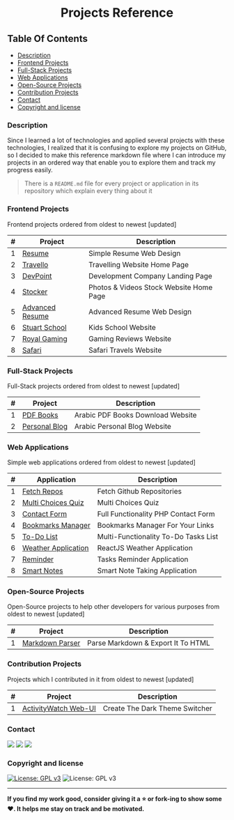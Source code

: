 <h1 align="center">Projects Reference</h1>

## Table Of Contents

- [Description](#description)
- [Frontend Projects](#frontend-projects)
- [Full-Stack Projects](#full-stack-projects)
- [Web Applications](#web-applications)
- [Open-Source Projects](#open-source-projects)
- [Contribution Projects](#contribution-projects)
- [Contact](#contact)
- [Copyright and license](#copyright-and-license)

### Description

Since I learned a lot of technologies and applied several projects with these technologies, I realized that it is
confusing to explore my projects on GitHub, so I decided to make this reference markdown file where I can introduce my
projects in an ordered way that enable you to explore them and track my progress easily.

> There is a `README.md` file for every project or application in its repository which explain every thing about it

### Frontend Projects

Frontend projects ordered from oldest to newest [updated]

| # | Project | Description |
| --- | --- | --- |
| 1 | [Resume](https://github.com/salahineo/Resume) | Simple Resume Web Design |
| 2 | [Travello](https://github.com/salahineo/Travello) | Travelling Website Home Page |
| 3 | [DevPoint](https://github.com/salahineo/DevPoint) | Development Company Landing Page |
| 4 | [Stocker](https://github.com/salahineo/Stocker) | Photos & Videos Stock Website Home Page |
| 5 | [Advanced Resume](https://github.com/salahineo/Advanced-Resume) | Advanced Resume Web Design |
| 6 | [Stuart School](https://github.com/salahineo/Stuart-School) | Kids School Website |
| 7 | [Royal Gaming](https://github.com/salahineo/Royal-Gaming) | Gaming Reviews Website |
| 8 | [Safari](https://github.com/salahineo/safari) | Safari Travels Website |

### Full-Stack Projects

Full-Stack projects ordered from oldest to newest [updated]

| # | Project | Description |
| --- | --- | --- |
| 1 | [PDF Books](https://github.com/salahineo/pdf-books) | Arabic PDF Books Download Website |
| 2 | [Personal Blog](https://github.com/salahineo/personal-blog) | Arabic Personal Blog Website |

### Web Applications

Simple web applications ordered from oldest to newest [updated]

| # | Application | Description |
| --- | --- | --- |
| 1 | [Fetch Repos](https://github.com/salahineo/Fetch-Repos) | Fetch Github Repositories |
| 2 | [Multi Choices Quiz](https://github.com/salahineo/Multi-Choices-Quiz) | Multi Choices Quiz |
| 3 | [Contact Form](https://github.com/salahineo/contact-form) | Full Functionality PHP Contact Form |
| 4 | [Bookmarks Manager](https://github.com/salahineo/bookmarks-manager) | Bookmarks Manager For Your Links |
| 5 | [To-Do List](https://github.com/salahineo/todo-list) | Multi-Functionality To-Do Tasks List |
| 6 | [Weather Application](https://github.com/salahineo/react-weather-app) | ReactJS Weather Application |
| 7 | [Reminder](https://github.com/salahineo/reminder) | Tasks Reminder Application |
| 8 | [Smart Notes](https://github.com/salahineo/smart-notes) | Smart Note Taking Application |

### Open-Source Projects

Open-Source projects to help other developers for various purposes from oldest to newest [updated]

| # | Project | Description |
| --- | --- | --- |
| 1 | [Markdown Parser](https://github.com/salahineo/markdown-parser) | Parse Markdown & Export It To HTML |

### Contribution Projects

Projects which I contributed in it from oldest to newest [updated]

| # | Project | Description |
| --- | --- | --- |
| 1 | [ActivityWatch Web-UI](https://github.com/salahineo/aw-webui) | Create The Dark Theme Switcher | 

### Contact

<a href="https://github.com/AhmadNagiub"><img src="https://img.shields.io/badge/-GitHub-181717?style=flat&logo=github&logoColor=ffffff"/></a>
<a href="https://www.linkedin.com/in/ahmed-mahrous-a3763b213/"><img src="https://img.shields.io/badge/-LinkedIn-0A66C2?style=flat&logo=linkedin&logoColor=ffffff"/></a>
<a href="https://www.facebook.com/ahmed.nagiub.75/"><img src="https://img.shields.io/badge/-Facebook-1877F2?style=flat&logo=facebook&logoColor=ffffff"/></a>



### Copyright and license

[![License: GPL v3](https://img.shields.io/badge/License-GPLv3-blue.svg)](https://www.gnu.org/licenses/gpl-3.0)
![License: GPL v3](https://img.shields.io/badge/%C2%A9_2021-Ahmed%20Salah-065AAA)

---

**If you find my work good, consider giving it a :star: or fork-ing to show some :heart:. It helps me stay on track and
be motivated.**

